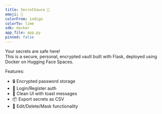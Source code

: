 ```yaml
---
title: SecretSauce 🔐
emoji: 🧄
colorFrom: indigo
colorTo: lime
sdk: docker
app_file: app.py
pinned: false
---
```


Your secrets are safe here!  
This is a secure, personal, encrypted vault built with Flask, deployed using Docker on Hugging Face Spaces.

Features:
- 🔒 Encrypted password storage
- 🧠 Login/Register auth
- 🧼 Clean UI with toast messages
- 📦 Export secrets as CSV
- 🔁 Edit/Delete/Mask functionality
